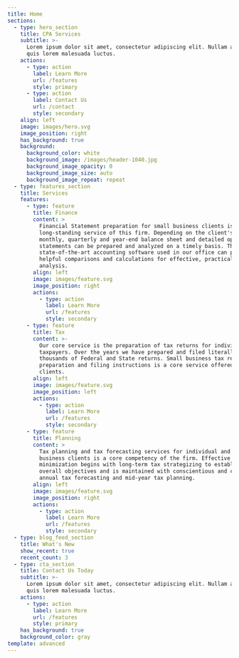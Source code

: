 ```yaml
---
title: Home
sections:
  - type: hero_section
    title: CPA Services
    subtitle: >-
      Lorem ipsum dolor sit amet, consectetur adipiscing elit. Nullam a metus
      quis lorem malesuada luctus.
    actions:
      - type: action
        label: Learn More
        url: /features
        style: primary
      - type: action
        label: Contact Us
        url: /contact
        style: secondary
    align: left
    image: images/hero.svg
    image_position: right
    has_background: true
    background:
      background_color: white
      background_image: /images/header-1040.jpg
      background_image_opacity: 0
      background_image_size: auto
      background_image_repeat: repeat
  - type: features_section
    title: Services
    features:
      - type: feature
        title: Finance
        content: >
          Financial Statement preparation for small business clients is a
          long-standing service of this firm. Depending on the client's needs,
          monthly, quarterly and year-end balance sheet and detailed operating
          statements can be prepared and analyzed on a timely basis. The
          state-of-the-art accounting software used in our office can provide
          helpful comparisons and calculations for effective, practical business
          analysis.
        align: left
        image: images/feature.svg
        image_position: right
        actions:
          - type: action
            label: Learn More
            url: /features
            style: secondary
      - type: feature
        title: Tax
        content: >-
          Our core service is the preparation of tax returns for individual
          taxpayers. Over the years we have prepared and filed literally
          thousands of Federal and State returns. Small business tax return
          preparation and filing instructions is a core service offered to our
          clients.
        align: left
        image: images/feature.svg
        image_position: left
        actions:
          - type: action
            label: Learn More
            url: /features
            style: secondary
      - type: feature
        title: Planning
        content: >
          Tax planning and tax forecasting services for individual and small
          business clients is a core competency of the firm. Effective tax
          minimization begins with long-term tax strategizing to establish
          overall objectives and is maintained with conscientious and consistent
          annual tax forecasting and mid-year tax planning.
        align: left
        image: images/feature.svg
        image_position: right
        actions:
          - type: action
            label: Learn More
            url: /features
            style: secondary
  - type: blog_feed_section
    title: What's New
    show_recent: true
    recent_count: 3
  - type: cta_section
    title: Contact Us Today
    subtitle: >-
      Lorem ipsum dolor sit amet, consectetur adipiscing elit. Nullam a metus
      quis lorem malesuada luctus.
    actions:
      - type: action
        label: Learn More
        url: /features
        style: primary
    has_background: true
    background_color: gray
template: advanced
---
```

